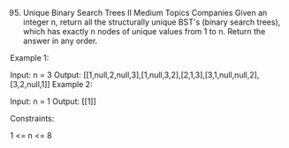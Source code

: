 95. Unique Binary Search Trees II
Medium
Topics
Companies
Given an integer n, return all the structurally unique BST's (binary search trees), which has exactly n nodes of unique values from 1 to n. Return the answer in any order.



Example 1:


Input: n = 3
Output: [[1,null,2,null,3],[1,null,3,2],[2,1,3],[3,1,null,null,2],[3,2,null,1]]
Example 2:

Input: n = 1
Output: [[1]]


Constraints:

1 <= n <= 8
